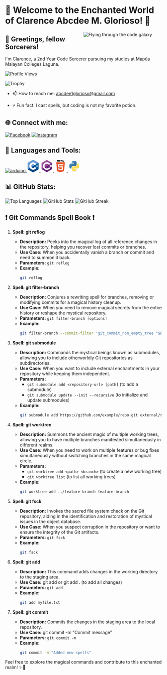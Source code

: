 # 🚀 Welcome to the Enchanted World of Clarence Abcdee M. Glorioso! 🚀

<img align="right" src="https://media.giphy.com/media/2QHLYZFJgjsFq/giphy.gif" width="50%" alt="Flying through the code galaxy">

## 👋 Greetings, fellow Sorcerers! 

I'm Clarence, a 2nd Year Code Sorcerer pursuing my studies at Mapúa Malayan Colleges Laguna.

![Profile Views](https://komarev.com/ghpvc/?username=abc1dee&label=Profile%20Views&color=0e75b6&style=flat)

![Trophy](https://github-profile-trophy.vercel.app/?username=abc1dee)

- 📫 How to reach me: [abcdee1glorioso@gmail.com](mailto:abcdee1glorioso@gmail.com)

- ⚡ Fun fact: I cast spells, but coding is not my favorite potion.

## 🌐 Connect with me:

[![Facebook](https://img.shields.io/badge/Facebook-abcdeglrso-blue?style=flat-square&logo=facebook)](https://fb.com/abcdeglrso)
[![Instagram](https://img.shields.io/badge/Instagram-deo1.gg-red?style=flat-square&logo=instagram)](https://instagram.com/deo1.gg)

## 🔮 Languages and Tools:

<p align="left"> <a href="https://www.arduino.cc/" target="_blank" rel="noreferrer"> <img src="https://cdn.worldvectorlogo.com/logos/arduino-1.svg" alt="arduino" width="40" height="40"/> </a> <a href="https://www.w3schools.com/cpp/" target="_blank" rel="noreferrer"> <img src="https://raw.githubusercontent.com/devicons/devicon/master/icons/cplusplus/cplusplus-original.svg" alt="cplusplus" width="40" height="40"/> </a> <a href="https://www.w3schools.com/cs/" target="_blank" rel="noreferrer"> <img src="https://raw.githubusercontent.com/devicons/devicon/master/icons/csharp/csharp-original.svg" alt="csharp" width="40" height="40"/> </a> <a href="https://www.w3.org/html/" target="_blank" rel="noreferrer"> <img src="https://raw.githubusercontent.com/devicons/devicon/master/icons/html5/html5-original-wordmark.svg" alt="html5" width="40" height="40"/> </a> <a href="https://www.python.org" target="_blank" rel="noreferrer"> <img src="https://raw.githubusercontent.com/devicons/devicon/master/icons/python/python-original.svg" alt="python" width="40" height="40"/> </a> </p>

## 📊 GitHub Stats:

![Top Languages](https://github-readme-stats.vercel.app/api/top-langs?username=abc1dee&show_icons=true&locale=en&layout=compact)
![GitHub Stats](https://github-readme-stats.vercel.app/api?username=abc1dee&show_icons=true&locale=en)
![GitHub Streak](https://github-readme-streak-stats.herokuapp.com/?user=abc1dee)

## ❗ Git Commands Spell Book ❗ 

1. **Spell: git reflog**

   - **Description:** Peeks into the magical log of all reference changes in the repository, helping you recover lost commits or branches.
   - **Use Case:** When you accidentally vanish a branch or commit and need to summon it back.
   - **Parameters:** `git reflog`
   - **Example:**
     ```bash
     git reflog
     ```

2. **Spell: git filter-branch**

   - **Description:** Conjures a rewriting spell for branches, removing or modifying commits for a magical history cleanup.
   - **Use Case:** When you need to remove magical secrets from the entire history or reshape the mystical repository.
   - **Parameters:** `git filter-branch [options]`
   - **Example:**
     ```bash
     git filter-branch --commit-filter 'git_commit_non_empty_tree "$@"'
     ```

3. **Spell: git submodule**

   - **Description:** Commands the mystical beings known as submodules, allowing you to include otherworldly Git repositories as subdirectories.
   - **Use Case:** When you want to include external enchantments in your repository while keeping them independent.
   - **Parameters:**
     - `git submodule add <repository-url> [path]` (to add a submodule)
     - `git submodule update --init --recursive` (to initialize and update submodules)
   - **Example:**
     ```bash
     git submodule add https://github.com/example/repo.git external/repo
     ```

4. **Spell: git worktree**

   - **Description:** Summons the ancient magic of multiple working trees, allowing you to have multiple branches manifested simultaneously in different realms.
   - **Use Case:** When you need to work on multiple features or bug fixes simultaneously without switching branches in the same magical circle.
   - **Parameters:**
     - `git worktree add <path> <branch>` (to create a new working tree)
     - `git worktree list` (to list all working trees)
   - **Example:**
     ```bash
     git worktree add ../feature-branch feature-branch
     ```

5. **Spell: git fsck**

   - **Description:** Invokes the sacred file system check on the Git repository, aiding in the identification and restoration of mystical issues in the object database.
   - **Use Case:** When you suspect corruption in the repository or want to ensure the integrity of the Git artifacts.
   - **Parameters:** `git fsck`
   - **Example:**
     ```bash
     git fsck
     ```


6. **Spell: git add**

   - **Description:** This command adds changes in the working directory to the staging area.
   - **Use Case:** git add <file> or git add . (to add all changes)
   - **Parameters:** `git add`
   - **Example:**
     ```bash
     git add myfile.txt
     ```

6. **Spell: git commit**

   - **Description:** Commits the changes in the staging area to the local repository.
   - **Use Case:** git commit -m "Commit message"
   - **Parameters:** `git commit -m`
   - **Example:**
     ```bash
     git commit -m "Added new spells"
     ```
Feel free to explore the magical commands and contribute to this enchanted realm! ✨🔮
